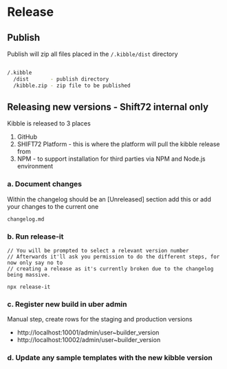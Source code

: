# Release

## Publish

Publish will zip all files placed in the ```/.kibble/dist``` directory

```bash

/.kibble
  /dist       - publish directory
  /kibble.zip - zip file to be published

```

## Releasing new versions - Shift72 internal only

Kibble is released to 3 places

  1. GitHub
  2. SHIFT72 Platform - this is where the platform will pull the kibble release from
  3. NPM - to support installation for third parties via NPM and Node.js environment

### a. Document changes

Within the changelog should be an [Unreleased] section 
add this or add your changes to the current one

```
changelog.md
```

### b. Run release-it

```
// You will be prompted to select a relevant version number
// Afterwards it'll ask you permission to do the different steps, for now only say no to 
// creating a release as it's currently broken due to the changelog being massive.

npx release-it
```

### c. Register new build in uber admin

Manual step, create rows for the staging and production versions
  * http://localhost:10001/admin/user~builder_version
  * http://localhost:10002/admin/user~builder_version


### d. Update any sample templates with the new kibble version
